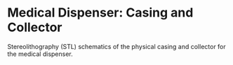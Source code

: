 # Medical Dispenser: Casing and Collector

Stereolithography (STL) schematics of the physical casing and collector for the medical dispenser.
